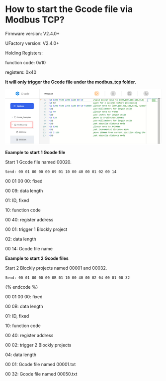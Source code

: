# How to start the Gcode file via Modbus TCP?

Firmware version: V2.4.0+

UFactory version: V2.4.0+



Holding Registers:

function code: 0x10

registers: 0x40

**It will only trigger the Gcode file under the modbus\_tcp folder.**

![](asset/image3.png)



**Example to start 1 Gcode file**

Start 1 Gcode file named 00020.

```
Send: 00 01 00 00 00 09 01 10 00 40 00 01 02 00 14
```

00 01 00 00: fixed

00 09: data length

01: ID, fixed

10: function code

00 40: register address

00 01: trigger 1 Blockly project

02: data length

00 14: Gcode file name



**Example to start 2 Gcode files**

Start 2 Blockly projects named 00001 and 00032.


```
Send: 00 01 00 00 00 0B 01 10 00 40 00 02 04 00 01 00 32
```
{% endcode %}

00 01 00 00: fixed

00 0B: data length

01: ID, fixed

10: function code

00 40: register address

00 02: trigger 2 Blockly projects

04: data length

00 01: Gcode file named 00001.txt

00 32: Gcode file named 00050.txt





